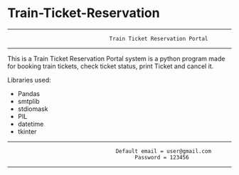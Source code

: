 # Train-Ticket-Reservation

***********************************************************************************************************************************************************
                                    Train Ticket Reservation Portal
***********************************************************************************************************************************************************

This is a Train Ticket Reservation Portal system is a python program made for booking train tickets, check ticket status, print Ticket and cancel it. 


Libraries used:
- Pandas
- smtplib
- stdiomask
- PIL
- datetime
- tkinter

***********************************************************************************************************************************************************
                                      Default email = user@gmail.com
                                            Password = 123456
***********************************************************************************************************************************************************
